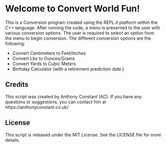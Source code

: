 <div>
  <h1>Welcome to Convert World Fun!</h1>
  <p>This is a Conversion program created using the REPL.it platform within the C++ language. After running the code, a menu is presented to the user with various conversion options. The user is required to select an option from the menu to begin conversion. The different conversion options are the following:</p>
  <ul>
    <li>Convert Centimeters to Feet/Inches</li>
    <li>Convert Lbs to Ounces/Grams</li>
    <li>Convert Yards to Cubic Meters</li>
    <li>Birthday Calculator (with a retirement prediction date.)</li>
  </ul>
  
<h2>Credits</h2>
<p>This script was created by Anthony Constant (AC). If you have any questions or suggestions, you can contact him at https://anthonyconstant.co.uk/</p>

<h2>License</h2>
<p>This script is released under the MIT License. See the LICENSE file for more details.</p>
</div>
